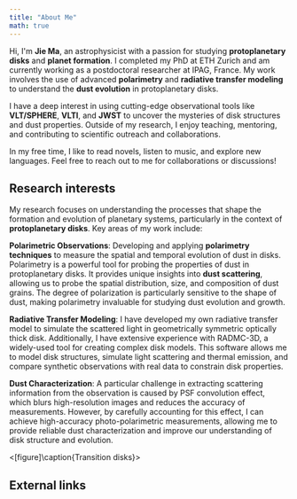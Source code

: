 ```yaml
---
title: "About Me"
math: true
---
```

Hi, I'm **Jie Ma**, an astrophysicist with a passion for studying **protoplanetary disks** and **planet formation**. I completed my PhD at ETH Zurich and am currently working as a postdoctoral researcher at IPAG, France. My work involves the use of advanced **polarimetry** and **radiative transfer modeling** to understand the **dust evolution** in protoplanetary disks.

I have a deep interest in using cutting-edge observational tools like **VLT/SPHERE**, **VLTI**, and **JWST** to uncover the mysteries of disk structures and dust properties. Outside of my research, I enjoy teaching, mentoring, and contributing to scientific outreach and collaborations.

In my free time, I like to read novels, listen to music, and explore new languages. Feel free to reach out to me for collaborations or discussions!


<The bachelor thesis>

## Research interests
My research focuses on understanding the processes that shape the formation and evolution of planetary systems, particularly in the context of **protoplanetary disks**. Key areas of my work include:

**Polarimetric Observations**: Developing and applying **polarimetry techniques** to measure the spatial and temporal evolution of dust in disks. Polarimetry is a powerful tool for probing the properties of dust in protoplanetary disks. It provides unique insights into **dust scattering**, allowing us to probe the spatial distribution, size, and composition of dust grains. The degree of polarization is particularly sensitive to the shape of dust, making polarimetry invaluable for studying dust evolution and growth. 

**Radiative Transfer Modeling**: I have developed my own radiative transfer model to simulate the scattered light in geometrically symmetric optically thick disk. Additionally, I have extensive experience with RADMC-3D, a widely-used tool for creating complex disk models. This software allows me to model disk structures, simulate light scattering and thermal emission, and compare synthetic observations with real data to constrain disk properties.

**Dust Characterization**: A particular challenge in extracting scattering information from the observation is caused by PSF convolution effect, which blurs high-resolution images and reduces the accuracy of measurements. However, by carefully accounting for this effect, I can achieve high-accuracy photo-polarimetric measurements, allowing me to provide reliable dust characterization and improve our understanding of disk structure and evolution.



<[figure]\caption{Transition disks}>


## External links
